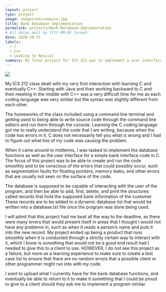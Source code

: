 ```yaml
---
layout: project
type: project
image: images/micromouse.jpg
title: Bank Database Implementation
permalink: projects/Bank-Database-Implementation
# All dates must be YYYY-MM-DD format!
date: 2020-10-31
labels:
  - C
  - C++
  - Looking to Revisit
summary: My final project for ICS 212 was to implement a user interface and the database functions for a bank interface in a way to utilize both C and C++.
---
```


<div class="ui small rounded images">
  <img class="ui image" src="../images/main-menu.png">
</div>

My ICS 212 class dealt with my very first interaction with learning C and eventually C++. Starting with Java and then working backward to C and then meeting in the middle with C++ was a very difficult time for me as each coding language was very similar but the syntax was slightly different from each other. 

The homeworks of the class included using a command line terminal and getting used to being able to write source code through the command line editors and run them through the console. Learning the C coding language got me to really understand the code that I am writing, because when the code has errors in it, C does not necessarily tell you what is wrong and I had to figure out what line of my code was causing the problem.

When it came around to midterms, I was tasked to implement the database functions as well as the user interface for a simple bank interface code in C. The focus of this project was to be able to create and run the code smoothly and to be conscious of the errors that could possibly occur, such as segmentation faults for floating pointers, memory leaks, and other errors that are usually not seen on the surface of the code. 

The database is supposed to be capable of interacting with the user of the program, and then be able to add, find, delete, and print the structures called records that hold the supposed bank information of the customer. These records are to be added to a dynamic database list that would be written into a database.txt file once the program was done being used.

I will admit that this project had me beat all the way to the deadline, as there were many errors that would present itself in areas that I thought I would not have any problems in, such as when it reads a person’s name and puts it into the new record. My project ended up being a product that runs smoothly when it is conducted through a strictly certain way to interact with it, which I know is something that would not be a good end result had I needed to give this to a client to use. HOWEVER, I do not see this project as a failure, but more as a learning experience to make sure to create a test case list to ensure that there are no random errors that a possible client or other programmer might run into with my code. 

I want to upload what I currently have for the bank database functions, and eventually be able to return to it to make it something that I could be proud to give to a client should they ask me to implement a program similar.
